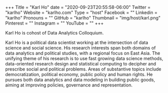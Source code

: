 +++
Title = "Karl Ho"
date = "2020-09-23T20:55:58-06:00"
Twitter = "karlho"
Website = "karlho.com"
Type = "host"
Facebook = ""
Linkedin = "karlho"
Pronouns = ""
GitHub = "karlho"
Thumbnail = "img/host/karl.png"
Pinterest = ""
Instagram = ""
YouTube = ""
+++

Karl Ho is cohost of Data Analytics Colloquium.

Karl Ho is a political data scientist working at the intersection of data science and social science. His research interests span both domains of data analytics and political studies, with a regional focus on East Asia. The unifying theme of his research is to use fast growing data science methods, data-oriented research design and statistical computing to decipher and prescribe social and political problems. Areas of substantive topics include democratization, political economy, public policy and human rights. He pursues both data analytics and data modeling in building public goods, aiming at improving policies, governance and representation.

